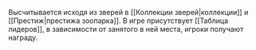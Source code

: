 Высчитывается исходя из зверей в [[Коллекции зверей|коллекции]] и [[Престиж|престижа зоопарка]]. В игре присутствует [[Таблица лидеров]], в зависимости от занятого в ней места, игроки получают награду.